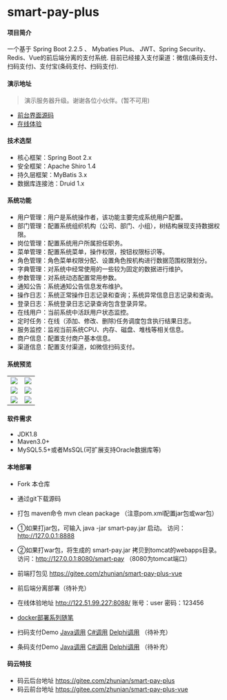 # smart-pay-plus 

#### 项目简介
一个基于 Spring Boot 2.2.5 、 Mybaties Plus、 JWT、Spring Security、Redis、Vue的前后端分离的支付系统.
目前已经接入支付渠道：微信(条码支付、扫码支付)、支付宝(条码支付、扫码支付).

#### 演示地址
> 演示服务器升级。谢谢各位小伙伴。(暂不可用)
- [前台界面源码](https://gitee.com/zhunian/smart-pay-plus-vue)
- [在线体验](http://122.51.99.227:8088/)

#### 技术选型
- 核心框架：Spring Boot 2.x
- 安全框架：Apache Shiro 1.4
- 持久层框架：MyBatis 3.x
- 数据库连接池：Druid 1.x

#### 系统功能
- 用户管理：用户是系统操作者，该功能主要完成系统用户配置。
- 部门管理：配置系统组织机构（公司、部门、小组），树结构展现支持数据权限。
- 岗位管理：配置系统用户所属担任职务。
- 菜单管理：配置系统菜单，操作权限，按钮权限标识等。
- 角色管理：角色菜单权限分配、设置角色按机构进行数据范围权限划分。
- 字典管理：对系统中经常使用的一些较为固定的数据进行维护。
- 参数管理：对系统动态配置常用参数。
- 通知公告：系统通知公告信息发布维护。
- 操作日志：系统正常操作日志记录和查询；系统异常信息日志记录和查询。
- 登录日志：系统登录日志记录查询包含登录异常。
- 在线用户：当前系统中活跃用户状态监控。
- 定时任务：在线（添加、修改、删除)任务调度包含执行结果日志。
- 服务监控：监视当前系统CPU、内存、磁盘、堆栈等相关信息。
- 商户信息：配置支付商户基本信息。
- 渠道信息：配置支付渠道，如微信扫码支付。

#### 系统预览
<table>
    <tr>
        <td><img src="https://images.gitee.com/uploads/images/2020/0404/210648_7884cb8c_535810.jpeg"/></td>
        <td><img src="https://images.gitee.com/uploads/images/2020/0404/210719_980450a5_535810.jpeg"/></td>
    </tr>
    <tr>
        <td><img src="https://images.gitee.com/uploads/images/2020/0404/210729_26a6d8ca_535810.jpeg"/></td>
        <td><img src="https://images.gitee.com/uploads/images/2020/0404/210745_39283dd3_535810.jpeg"/></td>
    </tr>
    <tr>
        <td><img src="https://images.gitee.com/uploads/images/2020/0404/210754_2b564945_535810.jpeg"/></td>
        <td><img src="https://images.gitee.com/uploads/images/2020/0404/210802_47511828_535810.jpeg"/></td>
    </tr>
</table>

#### 软件需求
- JDK1.8
- Maven3.0+
- MySQL5.5+或者MsSQL(可扩展支持Oracle数据库等)

#### 本地部署

- Fork 本仓库
- 通过git下载源码
- 打包 maven命令 mvn clean package （注意pom.xml配置jar包或war包）
- ①如果打jar包，可输入 java -jar smart-pay.jar 启动。 访问：http://127.0.0.1:8888
- ②如果打war包，将生成的 smart-pay.jar 拷贝到tomcat的webapps目录。 访问：http://127.0.0.1:8080/smart-pay （8080为tomcat端口）

- 前端打包见 https://gitee.com/zhunian/smart-pay-plus-vue

- 前后端分离部署（待补充）
- 在线体验地址 http://122.51.99.227:8088/ 账号：user 密码：123456

- [docker部署系列随笔](https://www.cnblogs.com/zhunian/p/12602949.html)

- 扫码支付Demo [Java调用](https://gitee.com/zhunian/smart-pay-plus/) [C#调用](https://gitee.com/zhunian/smart-pay-plus/) [Delphi调用](https://gitee.com/zhunian/smart-pay-plus/) （待补充）
- 条码支付Demo [Java调用](https://gitee.com/zhunian/smart-pay-plus/) [C#调用](https://gitee.com/zhunian/smart-pay-plus/) [Delphi调用](https://gitee.com/zhunian/smart-pay-plus/) （待补充）

#### 码云特技
- 码云后台地址 https://gitee.com/zhunian/smart-pay-plus
- 码云前台地址 https://gitee.com/zhunian/smart-pay-plus-vue
